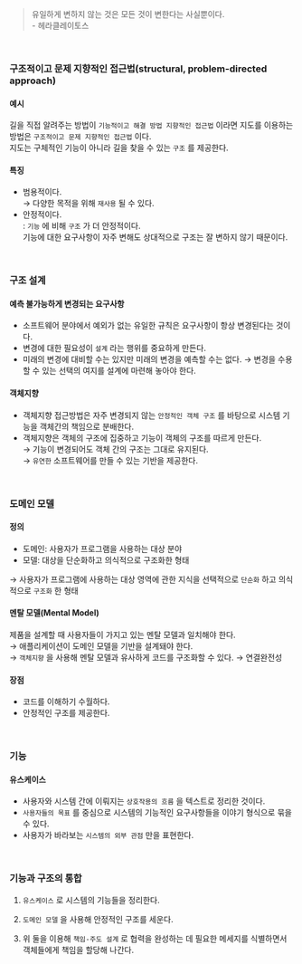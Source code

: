 > 유일하게 변하지 않는 것은 모든 것이 변한다는 사실뿐이다. <br>
> \- 헤라클레이토스

<br>

### 구조적이고 문제 지향적인 접근법(structural, problem-directed approach)

#### 예시

길을 직접 알려주는 방법이 `기능적이고 해결 방법 지향적인 접근법` 이라면 지도를 이용하는 방법은 `구조적이고 문제 지향적인 접근법` 이다. <br>
지도는 구체적인 기능이 아니라 길을 찾을 수 있는 `구조` 를 제공한다.

#### 특징

- 범용적이다. <br>
  → 다양한 목적을 위해 `재사용` 될 수 있다.
- 안정적이다. <br>
  : `기능` 에 비해 `구조` 가 더 안정적이다. <br>
  기능에 대한 요구사항이 자주 변해도 상대적으로 구조는 잘 변하지 않기 때문이다.

<br>

### 구조 설계

#### 예측 불가능하게 변경되는 요구사항

- 소프트웨어 분야에서 예외가 없는 유일한 규칙은 요구사항이 항상 변경된다는 것이다.
- 변경에 대한 필요성이 `설계` 라는 행위를 중요하게 만든다.
- 미래의 변경에 대비할 수는 있지만 미래의 변경을 예측할 수는 없다.
  → 변경을 수용할 수 있는 선택의 여지를 설계에 마련해 놓아야 한다.
  
#### 객체지향

- 객체지향 접근방법은 자주 변경되지 않는 `안정적인 객체 구조` 를 바탕으로 시스템 기능을 객체간의 책임으로 분배한다.
- 객체지향은 객체의 구조에 집중하고 기능이 객체의 구조를 따르게 만든다. <br>
  → 기능이 변경되어도 객체 간의 구조는 그대로 유지된다. <br>
  → `유연한` 소프트웨어를 만들 수 있는 기반을 제공한다.

<br>

### 도메인 모델

#### 정의

- 도메인: 사용자가 프로그램을 사용하는 대상 분야
- 모델: 대상을 단순화하고 의식적으로 구조화한 형태

→ 사용자가 프로그램에 사용하는 대상 영역에 관한 지식을 선택적으로 `단순화` 하고 의식적으로 `구조화` 한 형태

#### 멘탈 모델(Mental Model)

제품을 설계할 때 사용자들이 가지고 있는 멘탈 모델과 일치해야 한다. <br>
→ 애플리케이션이 도메인 모델을 기반을 설계돼야 한다. <br>
→ `객체지향` 을 사용해 멘탈 모델과 유사하게 코드를 구조화할 수 있다. → 연결완전성

#### 장점

- 코드를 이해하기 수월하다.
- 안정적인 구조를 제공한다.

<br>

### 기능

#### 유스케이스

- 사용자와 시스템 간에 이뤄지는 `상호작용의 흐름` 을 텍스트로 정리한 것이다.
- `사용자들의 목표` 를 중심으로 시스템의 기능적인 요구사항들을 이야기 형식으로 묶을 수 있다.
- 사용자가 바라보는 `시스템의 외부 관점` 만을 표현한다.

<br>

### 기능과 구조의 통합

1. `유스케이스` 로 시스템의 기능들을 정리한다.

2. `도메인 모델` 을 사용해 안정적인 구조를 세운다.

3. 위 둘을 이용해 `책임-주도 설계` 로 협력을 완성하는 데 필요한 메세지를 식별하면서 객체들에게 책임을 할당해 나간다. 
